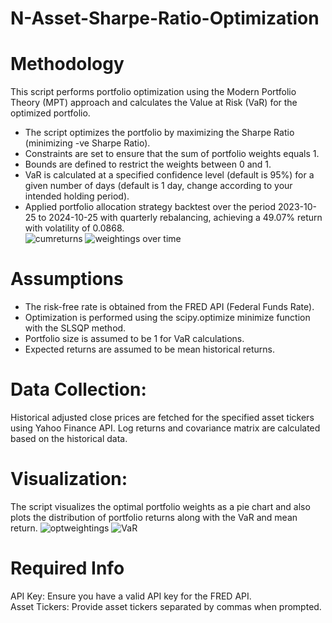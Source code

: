 # N-Asset-Sharpe-Ratio-Optimization
# Methodology
This script performs portfolio optimization using the Modern Portfolio Theory (MPT) approach and calculates the Value at Risk (VaR) for the optimized portfolio. <br />
- The script optimizes the portfolio by maximizing the Sharpe Ratio (minimizing -ve Sharpe Ratio).<br />
- Constraints are set to ensure that the sum of portfolio weights equals 1.<br />
- Bounds are defined to restrict the weights between 0 and 1.<br />
- VaR is calculated at a specified confidence level (default is 95%) for a given number of days (default is 1 day, change according to your intended holding period).<br />
- Applied portfolio allocation strategy backtest over the period 2023-10-25 to 2024-10-25 with quarterly rebalancing, achieving a 49.07% return with volatility of  0.0868. <br />
![cumreturns](https://github.com/user-attachments/assets/0ba3c90f-06b1-4dd8-93a0-d2ad89c1ab23)
![weightings over time](https://github.com/user-attachments/assets/b77a38b1-5a3a-4da5-a6aa-e266165070dc)

# Assumptions
- The risk-free rate is obtained from the FRED API (Federal Funds Rate).
- Optimization is performed using the scipy.optimize minimize function with the SLSQP method.<br />
- Portfolio size is assumed to be 1 for VaR calculations.<br />
- Expected returns are assumed to be mean historical returns.<br />
# Data Collection:
Historical adjusted close prices are fetched for the specified asset tickers using Yahoo Finance API. Log returns and covariance matrix are calculated based on the historical data.<br />
# Visualization:
The script visualizes the optimal portfolio weights as a pie chart and also plots the distribution of portfolio returns along with the VaR and mean return.
![optweightings](https://github.com/user-attachments/assets/c8a744cd-63a7-4ec5-bb3c-d054afdf998f)
![VaR](https://github.com/user-attachments/assets/7b399b89-bbc5-4c8f-8f60-2f3a87c58b0d)

# Required Info
API Key: Ensure you have a valid API key for the FRED API.<br />
Asset Tickers: Provide asset tickers separated by commas when prompted.<br />
